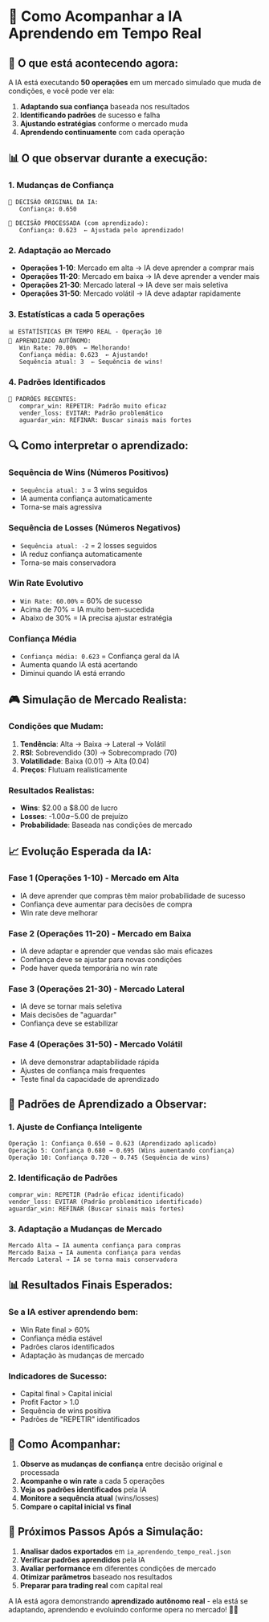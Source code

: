 # 🧠 Como Acompanhar a IA Aprendendo em Tempo Real

## 🎯 O que está acontecendo agora:

A IA está executando **50 operações** em um mercado simulado que muda de condições, e você pode ver ela:

1. **Adaptando sua confiança** baseada nos resultados
2. **Identificando padrões** de sucesso e falha
3. **Ajustando estratégias** conforme o mercado muda
4. **Aprendendo continuamente** com cada operação

## 📊 O que observar durante a execução:

### 1. **Mudanças de Confiança**
```
🤖 DECISÃO ORIGINAL DA IA:
   Confiança: 0.650

🧠 DECISÃO PROCESSADA (com aprendizado):
   Confiança: 0.623  ← Ajustada pelo aprendizado!
```

### 2. **Adaptação ao Mercado**
- **Operações 1-10**: Mercado em alta → IA deve aprender a comprar mais
- **Operações 11-20**: Mercado em baixa → IA deve aprender a vender mais
- **Operações 21-30**: Mercado lateral → IA deve ser mais seletiva
- **Operações 31-50**: Mercado volátil → IA deve adaptar rapidamente

### 3. **Estatísticas a cada 5 operações**
```
📊 ESTATÍSTICAS EM TEMPO REAL - Operação 10
🧠 APRENDIZADO AUTÔNOMO:
   Win Rate: 70.00%  ← Melhorando!
   Confiança média: 0.623  ← Ajustando!
   Sequência atual: 3  ← Sequência de wins!
```

### 4. **Padrões Identificados**
```
🧠 PADRÕES RECENTES:
   comprar_win: REPETIR: Padrão muito eficaz
   vender_loss: EVITAR: Padrão problemático
   aguardar_win: REFINAR: Buscar sinais mais fortes
```

## 🔍 Como interpretar o aprendizado:

### **Sequência de Wins (Números Positivos)**
- `Sequência atual: 3` = 3 wins seguidos
- IA aumenta confiança automaticamente
- Torna-se mais agressiva

### **Sequência de Losses (Números Negativos)**
- `Sequência atual: -2` = 2 losses seguidos
- IA reduz confiança automaticamente
- Torna-se mais conservadora

### **Win Rate Evolutivo**
- `Win Rate: 60.00%` = 60% de sucesso
- Acima de 70% = IA muito bem-sucedida
- Abaixo de 30% = IA precisa ajustar estratégia

### **Confiança Média**
- `Confiança média: 0.623` = Confiança geral da IA
- Aumenta quando IA está acertando
- Diminui quando IA está errando

## 🎮 Simulação de Mercado Realista:

### **Condições que Mudam:**
1. **Tendência**: Alta → Baixa → Lateral → Volátil
2. **RSI**: Sobrevendido (30) → Sobrecomprado (70)
3. **Volatilidade**: Baixa (0.01) → Alta (0.04)
4. **Preços**: Flutuam realisticamente

### **Resultados Realistas:**
- **Wins**: $2.00 a $8.00 de lucro
- **Losses**: -$1.00 a -$5.00 de prejuízo
- **Probabilidade**: Baseada nas condições de mercado

## 📈 Evolução Esperada da IA:

### **Fase 1 (Operações 1-10) - Mercado em Alta**
- IA deve aprender que compras têm maior probabilidade de sucesso
- Confiança deve aumentar para decisões de compra
- Win rate deve melhorar

### **Fase 2 (Operações 11-20) - Mercado em Baixa**
- IA deve adaptar e aprender que vendas são mais eficazes
- Confiança deve se ajustar para novas condições
- Pode haver queda temporária no win rate

### **Fase 3 (Operações 21-30) - Mercado Lateral**
- IA deve se tornar mais seletiva
- Mais decisões de "aguardar"
- Confiança deve se estabilizar

### **Fase 4 (Operações 31-50) - Mercado Volátil**
- IA deve demonstrar adaptabilidade rápida
- Ajustes de confiança mais frequentes
- Teste final da capacidade de aprendizado

## 🧠 Padrões de Aprendizado a Observar:

### **1. Ajuste de Confiança Inteligente**
```
Operação 1: Confiança 0.650 → 0.623 (Aprendizado aplicado)
Operação 5: Confiança 0.680 → 0.695 (Wins aumentando confiança)
Operação 10: Confiança 0.720 → 0.745 (Sequência de wins)
```

### **2. Identificação de Padrões**
```
comprar_win: REPETIR (Padrão eficaz identificado)
vender_loss: EVITAR (Padrão problemático identificado)
aguardar_win: REFINAR (Buscar sinais mais fortes)
```

### **3. Adaptação a Mudanças de Mercado**
```
Mercado Alta → IA aumenta confiança para compras
Mercado Baixa → IA aumenta confiança para vendas
Mercado Lateral → IA se torna mais conservadora
```

## 📊 Resultados Finais Esperados:

### **Se a IA estiver aprendendo bem:**
- Win Rate final > 60%
- Confiança média estável
- Padrões claros identificados
- Adaptação às mudanças de mercado

### **Indicadores de Sucesso:**
- Capital final > Capital inicial
- Profit Factor > 1.0
- Sequência de wins positiva
- Padrões de "REPETIR" identificados

## 🎯 Como Acompanhar:

1. **Observe as mudanças de confiança** entre decisão original e processada
2. **Acompanhe o win rate** a cada 5 operações
3. **Veja os padrões identificados** pela IA
4. **Monitore a sequência atual** (wins/losses)
5. **Compare o capital inicial vs final**

## 🚀 Próximos Passos Após a Simulação:

1. **Analisar dados exportados** em `ia_aprendendo_tempo_real.json`
2. **Verificar padrões aprendidos** pela IA
3. **Avaliar performance** em diferentes condições de mercado
4. **Otimizar parâmetros** baseado nos resultados
5. **Preparar para trading real** com capital real

A IA está agora demonstrando **aprendizado autônomo real** - ela está se adaptando, aprendendo e evoluindo conforme opera no mercado! 🧠✨ 